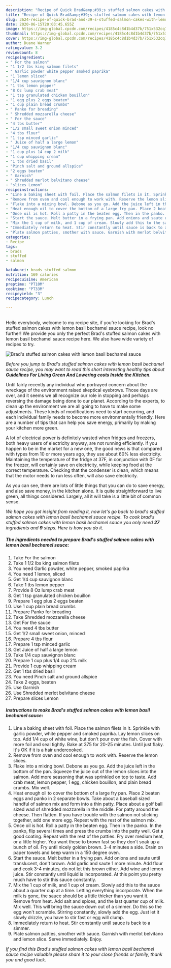 ```yaml
---
description: "Recipe of Quick Brad&amp;#39;s stuffed salmon cakes with lemon basil bechamel sauce"
title: "Recipe of Quick Brad&amp;#39;s stuffed salmon cakes with lemon basil bechamel sauce"
slug: 3624-recipe-of-quick-brad-and-39-s-stuffed-salmon-cakes-with-lemon-basil-bechamel-sauce
date: 2020-06-15T20:03:45.655Z
image: https://img-global.cpcdn.com/recipes/4185c4c8d1b4d37b/751x532cq70/brads-stuffed-salmon-cakes-with-lemon-basil-bechamel-sauce-recipe-main-photo.jpg
thumbnail: https://img-global.cpcdn.com/recipes/4185c4c8d1b4d37b/751x532cq70/brads-stuffed-salmon-cakes-with-lemon-basil-bechamel-sauce-recipe-main-photo.jpg
cover: https://img-global.cpcdn.com/recipes/4185c4c8d1b4d37b/751x532cq70/brads-stuffed-salmon-cakes-with-lemon-basil-bechamel-sauce-recipe-main-photo.jpg
author: Duane Warner
ratingvalue: 3.2
reviewcount: 8
recipeingredient:
- " For the salmon"
- "1 1/2 lbs king salmon filets"
- " Garlic powder white pepper smoked paprika"
- "1 lemon sliced"
- "1/4 cup sauvignon blanc"
- "1 tbs lemon pepper"
- "8 Oz lump crab meat"
- "1 tsp granulated chicken bouillon"
- "1 egg plus 2 eggs beaten"
- "1 cup plain bread crumbs"
- " Panko for breading"
- " Shredded mozzarella cheese"
- " For the sauce"
- "4 tbs butter"
- "1/2 small sweet onion minced"
- "4 tbs flour"
- "1 tsp minced garlic"
- " Juice of half a large lemon"
- "1/4 cup sauvignon blanc"
- "1 cup plus 14 cup 2 milk"
- "1 cup whipping cream"
- "1 tbs dried basil"
- "Pinch salt and ground allspice"
- "2 eggs beaten"
- " Garnish"
- " Shredded merlot belvitano cheese"
- "slices Lemon"
recipeinstructions:
- "Line a baking sheet with foil. Place the salmon filets in it. Sprinkle with garlic powder, white pepper and smoked paprika. Lay lemon slices on top. Add 1/4 cup of white wine, but don&#39;t pour over the fish. Cover with more foil and seal tightly. Bake at 375 for 20-25 minutes. Until just flaky. It&#39;s OK if it is a hair undercooked."
- "Remove from oven and cool enough to work with. Reserve the lemon slices."
- "Flake into a mixing bowl. Debone as you go. Add the juice left in the bottom of the pan. Squeeze the juice out of the lemon slices into the salmon. Add more seasoning that was sprinkled on top to taste. Add crab meat, lemon pepper, 1 egg, chicken bouillon, and plain bread crumbs. Mix well."
- "Heat enough oil to cover the bottom of a large fry pan. Place 2 beaten eggs and panko in 2 separate bowls. Take about a baseball sized handful of salmon mix and form into a thin patty. Place about a golf ball sized wad of shredded mozzarella in the middle. For patty around the cheese. Then flatten. If you have trouble with the salmon not sticking together, add one more egg. Repeat with the rest of the salmon mix."
- "Once oil is hot. Roll a patty in the beaten egg. Then in the panko. In the panko, flip several times and press the crumbs into the patty well. Get a good coating. Repeat with the rest of the patties. Fry over medium heat, or a little higher. You want these to brown fast so they don&#39;t soak up a bunch of oil. Fry until nicely golden brown. 3-4 minutes a side. Drain on paper towels and keep warm in a 150 degree oven."
- "Start the sauce. Melt butter in a frying pan. Add onions and saute until translucent, don&#39;t brown. Add garlic and saute 1 more minute. Add flour and cook 3-4 minutes, do not let this brown either. Add wine and lemon juice. Stir constantly until liquid is incorporated. At this point you pretty much have to stir this sauce constantly."
- "Mix the 1 cup of milk, and 1 cup of cream. Slowly add this to the sauce about a quarter cup at a time. Letting everything incorporate. When the milk is gone, the sauce should be a little thicker than you want it. Remove from heat. Add salt and spices, and the last quarter cup of milk. Mix well. This will bring the sauce down out of a simmer. Do this so the egg won&#39;t scramble. Stirring constantly, slowly add the egg. Just let it slowly drizzle, you have to stir fast or egg will clump."
- "Immediately return to heat. Stir constantly until sauce is back to a simmer."
- "Plate salmon patties, smother with sauce. Garnish with merlot belvitano and lemon slice. Serve immediately. Enjoy."
categories:
- Recipe
tags:
- brads
- stuffed
- salmon

katakunci: brads stuffed salmon 
nutrition: 169 calories
recipecuisine: American
preptime: "PT10M"
cooktime: "PT33M"
recipeyield: "3"
recipecategory: Lunch

---
```

<br>
Hello everybody, welcome to my recipe site, if you're looking for Brad&#39;s stuffed salmon cakes with lemon basil bechamel sauce recipe, look no further! We provide you only the perfect Brad&#39;s stuffed salmon cakes with lemon basil bechamel sauce recipe here. We also have wide variety of recipes to try.
<br>


![Brad&#39;s stuffed salmon cakes with lemon basil bechamel sauce](https://img-global.cpcdn.com/recipes/4185c4c8d1b4d37b/751x532cq70/brads-stuffed-salmon-cakes-with-lemon-basil-bechamel-sauce-recipe-main-photo.jpg)

<i>Before you jump to Brad&#39;s stuffed salmon cakes with lemon basil bechamel sauce recipe, you may want to read this short interesting healthy tips about 
<strong>Guidelines For Living Green And Lowering costs Inside the Kitchen</strong>.</i>
</br>

Until fairly recently any individual who portrayed concern about the wreckage of the environment raised skeptical eyebrows. Those days are over, and it seems we all recognize our role in stopping and perhaps reversing the damage being done to our planet. According to the experts, to clean up the environment we are all going to have to make some adjustments. These kinds of modifications need to start occurring, and each individual family needs to become more environmentally friendly. Here are a number of tips that can help you save energy, primarily by making your kitchen more green.

A lot of electrical power is definitely wasted when fridges and freezers, both heavy users of electricity anyway, are not running efficiently. If you happen to be in the market for a new one, the good news is that compared with types from 10 or more years ago, they use about 60% less electricity. Maintaining the temperature of the fridge at 37F, in conjunction with 0F for the freezer, will certainly save on electricity, while keeping food at the correct temperature. Checking that the condenser is clean, which means that the motor needs to run less often, will also save electricity.

As you can see, there are lots of little things that you can do to save energy, and also save money, in the kitchen alone. It is quite straightforward to live green, all things considered. Largely, all it will take is a little bit of common sense.


<i>We hope you got insight from reading it, now let's go back to brad&#39;s stuffed salmon cakes with lemon basil bechamel sauce recipe. To cook brad&#39;s stuffed salmon cakes with lemon basil bechamel sauce you only need <strong>27</strong> ingredients and <strong>9</strong> steps. Here is how you do it.
</i>

##### The ingredients needed to prepare Brad&#39;s stuffed salmon cakes with lemon basil bechamel sauce:

1. Take  For the salmon
1. Take 1 1/2 lbs king salmon filets
1. You need  Garlic powder, white pepper, smoked paprika
1. You need 1 lemon, sliced
1. Get 1/4 cup sauvignon blanc
1. Take 1 tbs lemon pepper
1. Provide 8 Oz lump crab meat
1. Get 1 tsp granulated chicken bouillon
1. Prepare 1 egg plus 2 eggs beaten
1. Use 1 cup plain bread crumbs
1. Prepare  Panko for breading
1. Take  Shredded mozzarella cheese
1. Get  For the sauce
1. You need 4 tbs butter
1. Get 1/2 small sweet onion, minced
1. Prepare 4 tbs flour
1. Prepare 1 tsp minced garlic
1. Get  Juice of half a large lemon
1. Take 1/4 cup sauvignon blanc
1. Prepare 1 cup plus 1/4 cup 2% milk
1. Provide 1 cup whipping cream
1. Get 1 tbs dried basil
1. You need Pinch salt and ground allspice
1. Take 2 eggs, beaten
1. Use  Garnish
1. Use  Shredded merlot belvitano cheese
1. Prepare slices Lemon


##### Instructions to make Brad&#39;s stuffed salmon cakes with lemon basil bechamel sauce:

1. Line a baking sheet with foil. Place the salmon filets in it. Sprinkle with garlic powder, white pepper and smoked paprika. Lay lemon slices on top. Add 1/4 cup of white wine, but don&#39;t pour over the fish. Cover with more foil and seal tightly. Bake at 375 for 20-25 minutes. Until just flaky. It&#39;s OK if it is a hair undercooked.
1. Remove from oven and cool enough to work with. Reserve the lemon slices.
1. Flake into a mixing bowl. Debone as you go. Add the juice left in the bottom of the pan. Squeeze the juice out of the lemon slices into the salmon. Add more seasoning that was sprinkled on top to taste. Add crab meat, lemon pepper, 1 egg, chicken bouillon, and plain bread crumbs. Mix well.
1. Heat enough oil to cover the bottom of a large fry pan. Place 2 beaten eggs and panko in 2 separate bowls. Take about a baseball sized handful of salmon mix and form into a thin patty. Place about a golf ball sized wad of shredded mozzarella in the middle. For patty around the cheese. Then flatten. If you have trouble with the salmon not sticking together, add one more egg. Repeat with the rest of the salmon mix.
1. Once oil is hot. Roll a patty in the beaten egg. Then in the panko. In the panko, flip several times and press the crumbs into the patty well. Get a good coating. Repeat with the rest of the patties. Fry over medium heat, or a little higher. You want these to brown fast so they don&#39;t soak up a bunch of oil. Fry until nicely golden brown. 3-4 minutes a side. Drain on paper towels and keep warm in a 150 degree oven.
1. Start the sauce. Melt butter in a frying pan. Add onions and saute until translucent, don&#39;t brown. Add garlic and saute 1 more minute. Add flour and cook 3-4 minutes, do not let this brown either. Add wine and lemon juice. Stir constantly until liquid is incorporated. At this point you pretty much have to stir this sauce constantly.
1. Mix the 1 cup of milk, and 1 cup of cream. Slowly add this to the sauce about a quarter cup at a time. Letting everything incorporate. When the milk is gone, the sauce should be a little thicker than you want it. Remove from heat. Add salt and spices, and the last quarter cup of milk. Mix well. This will bring the sauce down out of a simmer. Do this so the egg won&#39;t scramble. Stirring constantly, slowly add the egg. Just let it slowly drizzle, you have to stir fast or egg will clump.
1. Immediately return to heat. Stir constantly until sauce is back to a simmer.
1. Plate salmon patties, smother with sauce. Garnish with merlot belvitano and lemon slice. Serve immediately. Enjoy.


<i>If you find this Brad&#39;s stuffed salmon cakes with lemon basil bechamel sauce recipe valuable please share it to your close friends or family, thank you and good luck.</i>

